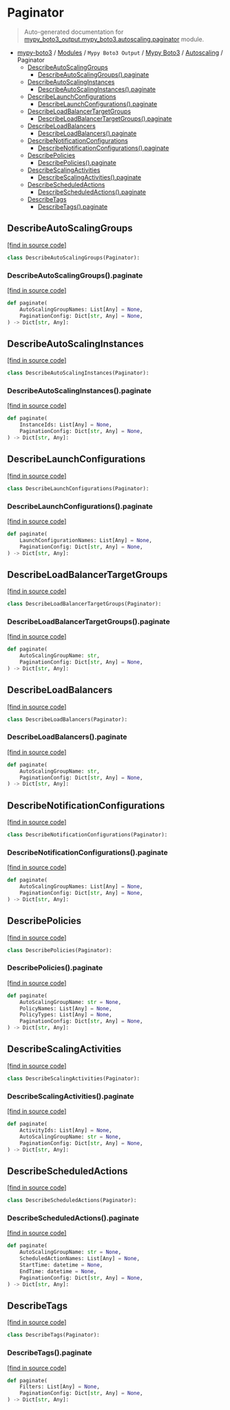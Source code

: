 # Paginator

> Auto-generated documentation for [mypy_boto3_output.mypy_boto3.autoscaling.paginator](https://github.com/vemel/mypy_boto3/blob/master/mypy_boto3_output/mypy_boto3/autoscaling/paginator.py) module.

- [mypy-boto3](../../../README.md#mypy_boto3) / [Modules](../../../MODULES.md#mypy-boto3-modules) / `Mypy Boto3 Output` / [Mypy Boto3](../index.md#mypy-boto3) / [Autoscaling](index.md#autoscaling) / Paginator
    - [DescribeAutoScalingGroups](#describeautoscalinggroups)
        - [DescribeAutoScalingGroups().paginate](#describeautoscalinggroupspaginate)
    - [DescribeAutoScalingInstances](#describeautoscalinginstances)
        - [DescribeAutoScalingInstances().paginate](#describeautoscalinginstancespaginate)
    - [DescribeLaunchConfigurations](#describelaunchconfigurations)
        - [DescribeLaunchConfigurations().paginate](#describelaunchconfigurationspaginate)
    - [DescribeLoadBalancerTargetGroups](#describeloadbalancertargetgroups)
        - [DescribeLoadBalancerTargetGroups().paginate](#describeloadbalancertargetgroupspaginate)
    - [DescribeLoadBalancers](#describeloadbalancers)
        - [DescribeLoadBalancers().paginate](#describeloadbalancerspaginate)
    - [DescribeNotificationConfigurations](#describenotificationconfigurations)
        - [DescribeNotificationConfigurations().paginate](#describenotificationconfigurationspaginate)
    - [DescribePolicies](#describepolicies)
        - [DescribePolicies().paginate](#describepoliciespaginate)
    - [DescribeScalingActivities](#describescalingactivities)
        - [DescribeScalingActivities().paginate](#describescalingactivitiespaginate)
    - [DescribeScheduledActions](#describescheduledactions)
        - [DescribeScheduledActions().paginate](#describescheduledactionspaginate)
    - [DescribeTags](#describetags)
        - [DescribeTags().paginate](#describetagspaginate)

## DescribeAutoScalingGroups

[[find in source code]](https://github.com/vemel/mypy_boto3/blob/master/mypy_boto3_output/mypy_boto3/autoscaling/paginator.py#L11)

```python
class DescribeAutoScalingGroups(Paginator):
```

### DescribeAutoScalingGroups().paginate

[[find in source code]](https://github.com/vemel/mypy_boto3/blob/master/mypy_boto3_output/mypy_boto3/autoscaling/paginator.py#L14)

```python
def paginate(
    AutoScalingGroupNames: List[Any] = None,
    PaginationConfig: Dict[str, Any] = None,
) -> Dict[str, Any]:
```

## DescribeAutoScalingInstances

[[find in source code]](https://github.com/vemel/mypy_boto3/blob/master/mypy_boto3_output/mypy_boto3/autoscaling/paginator.py#L22)

```python
class DescribeAutoScalingInstances(Paginator):
```

### DescribeAutoScalingInstances().paginate

[[find in source code]](https://github.com/vemel/mypy_boto3/blob/master/mypy_boto3_output/mypy_boto3/autoscaling/paginator.py#L25)

```python
def paginate(
    InstanceIds: List[Any] = None,
    PaginationConfig: Dict[str, Any] = None,
) -> Dict[str, Any]:
```

## DescribeLaunchConfigurations

[[find in source code]](https://github.com/vemel/mypy_boto3/blob/master/mypy_boto3_output/mypy_boto3/autoscaling/paginator.py#L31)

```python
class DescribeLaunchConfigurations(Paginator):
```

### DescribeLaunchConfigurations().paginate

[[find in source code]](https://github.com/vemel/mypy_boto3/blob/master/mypy_boto3_output/mypy_boto3/autoscaling/paginator.py#L34)

```python
def paginate(
    LaunchConfigurationNames: List[Any] = None,
    PaginationConfig: Dict[str, Any] = None,
) -> Dict[str, Any]:
```

## DescribeLoadBalancerTargetGroups

[[find in source code]](https://github.com/vemel/mypy_boto3/blob/master/mypy_boto3_output/mypy_boto3/autoscaling/paginator.py#L42)

```python
class DescribeLoadBalancerTargetGroups(Paginator):
```

### DescribeLoadBalancerTargetGroups().paginate

[[find in source code]](https://github.com/vemel/mypy_boto3/blob/master/mypy_boto3_output/mypy_boto3/autoscaling/paginator.py#L45)

```python
def paginate(
    AutoScalingGroupName: str,
    PaginationConfig: Dict[str, Any] = None,
) -> Dict[str, Any]:
```

## DescribeLoadBalancers

[[find in source code]](https://github.com/vemel/mypy_boto3/blob/master/mypy_boto3_output/mypy_boto3/autoscaling/paginator.py#L51)

```python
class DescribeLoadBalancers(Paginator):
```

### DescribeLoadBalancers().paginate

[[find in source code]](https://github.com/vemel/mypy_boto3/blob/master/mypy_boto3_output/mypy_boto3/autoscaling/paginator.py#L54)

```python
def paginate(
    AutoScalingGroupName: str,
    PaginationConfig: Dict[str, Any] = None,
) -> Dict[str, Any]:
```

## DescribeNotificationConfigurations

[[find in source code]](https://github.com/vemel/mypy_boto3/blob/master/mypy_boto3_output/mypy_boto3/autoscaling/paginator.py#L60)

```python
class DescribeNotificationConfigurations(Paginator):
```

### DescribeNotificationConfigurations().paginate

[[find in source code]](https://github.com/vemel/mypy_boto3/blob/master/mypy_boto3_output/mypy_boto3/autoscaling/paginator.py#L63)

```python
def paginate(
    AutoScalingGroupNames: List[Any] = None,
    PaginationConfig: Dict[str, Any] = None,
) -> Dict[str, Any]:
```

## DescribePolicies

[[find in source code]](https://github.com/vemel/mypy_boto3/blob/master/mypy_boto3_output/mypy_boto3/autoscaling/paginator.py#L71)

```python
class DescribePolicies(Paginator):
```

### DescribePolicies().paginate

[[find in source code]](https://github.com/vemel/mypy_boto3/blob/master/mypy_boto3_output/mypy_boto3/autoscaling/paginator.py#L74)

```python
def paginate(
    AutoScalingGroupName: str = None,
    PolicyNames: List[Any] = None,
    PolicyTypes: List[Any] = None,
    PaginationConfig: Dict[str, Any] = None,
) -> Dict[str, Any]:
```

## DescribeScalingActivities

[[find in source code]](https://github.com/vemel/mypy_boto3/blob/master/mypy_boto3_output/mypy_boto3/autoscaling/paginator.py#L84)

```python
class DescribeScalingActivities(Paginator):
```

### DescribeScalingActivities().paginate

[[find in source code]](https://github.com/vemel/mypy_boto3/blob/master/mypy_boto3_output/mypy_boto3/autoscaling/paginator.py#L87)

```python
def paginate(
    ActivityIds: List[Any] = None,
    AutoScalingGroupName: str = None,
    PaginationConfig: Dict[str, Any] = None,
) -> Dict[str, Any]:
```

## DescribeScheduledActions

[[find in source code]](https://github.com/vemel/mypy_boto3/blob/master/mypy_boto3_output/mypy_boto3/autoscaling/paginator.py#L96)

```python
class DescribeScheduledActions(Paginator):
```

### DescribeScheduledActions().paginate

[[find in source code]](https://github.com/vemel/mypy_boto3/blob/master/mypy_boto3_output/mypy_boto3/autoscaling/paginator.py#L99)

```python
def paginate(
    AutoScalingGroupName: str = None,
    ScheduledActionNames: List[Any] = None,
    StartTime: datetime = None,
    EndTime: datetime = None,
    PaginationConfig: Dict[str, Any] = None,
) -> Dict[str, Any]:
```

## DescribeTags

[[find in source code]](https://github.com/vemel/mypy_boto3/blob/master/mypy_boto3_output/mypy_boto3/autoscaling/paginator.py#L110)

```python
class DescribeTags(Paginator):
```

### DescribeTags().paginate

[[find in source code]](https://github.com/vemel/mypy_boto3/blob/master/mypy_boto3_output/mypy_boto3/autoscaling/paginator.py#L113)

```python
def paginate(
    Filters: List[Any] = None,
    PaginationConfig: Dict[str, Any] = None,
) -> Dict[str, Any]:
```
